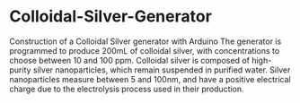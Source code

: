# Colloidal-Silver-Generator
Construction of a Colloidal Silver generator with Arduino
The generator is programmed to produce 200mL of colloidal silver, with concentrations to choose between 10 and 100 ppm. Colloidal silver is composed of high-purity silver nanoparticles, which remain suspended in purified water. Silver nanoparticles measure between 5 and 100nm, and have a positive electrical charge due to the electrolysis process used in their production.
